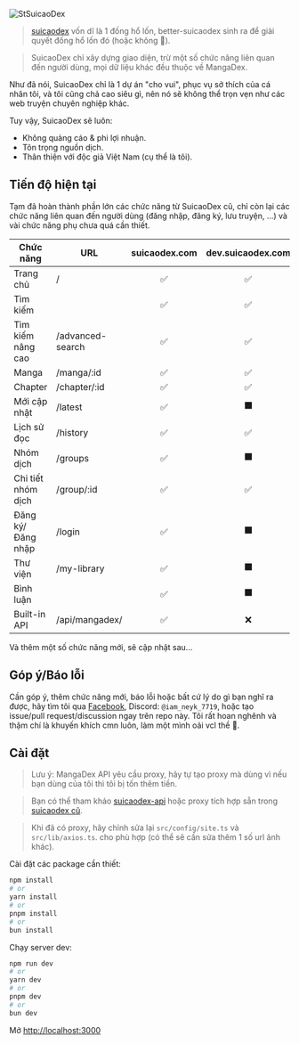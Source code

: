 ![StSuicaoDex](https://github.com/user-attachments/assets/3c8805d1-7a61-49d4-9aa6-4bfae337c550)

> [suicaodex](https://github.com/TNTKien/suicaodex) vốn dĩ là 1 đống hổ lốn, better-suicaodex sinh ra để giải quyết đống hổ lốn đó (hoặc không 🐧).

> SuicaoDex chỉ xây dựng giao diện, trừ một số chức năng liên quan đến người dùng, mọi dữ liệu khác đều thuộc về MangaDex.

Như đã nói, SuicaoDex chỉ là 1 dự án "cho vui", phục vụ sở thích của cá nhân tôi, và tôi cũng chả cao siêu gì, nên nó sẽ không thể trọn vẹn như các web truyện chuyên nghiệp khác.

Tuy vậy, SuicaoDex sẽ luôn:
- Không quảng cáo & phi lợi nhuận.
- Tôn trọng nguồn dịch.
- Thân thiện với độc giả Việt Nam (cụ thể là tôi).

## Tiến độ hiện tại
Tạm đã hoàn thành phần lớn các chức năng từ SuicaoDex cũ, chỉ còn lại các chức năng liên quan đến người dùng (đăng nhập, đăng ký, lưu truyện, ...) và vài chức năng phụ chưa quá cần thiết.

| Chức năng | URL | suicaodex.com | dev.suicaodex.com |
| --- | --- | :---: | :---: |
| Trang chủ | / | ✅ | ✅ |
| Tìm kiếm | | ✅ | ✅ |
| Tìm kiếm nâng cao | /advanced-search | ✅ | ✅ |
| Manga | /manga/:id | ✅ | ✅ |
| Chapter | /chapter/:id | ✅ | ✅ |
| Mới cập nhật | /latest | ✅ | ⬛ |
| Lịch sử đọc | /history | ✅ | ✅ |
| Nhóm dịch | /groups | ✅ | ⬛ |
| Chi tiết nhóm dịch | /group/:id | ✅ | ✅ |
| Đăng ký/Đăng nhập | /login | ✅ | ⬛ |
| Thư viện | /my-library | ✅ | ⬛ |
| Bình luận |  | ✅ | ⬛ |
| Built-in API | /api/mangadex/ | ✅ | ❌ |

Và thêm một số chức năng mới, sẽ cập nhật sau...

## Góp ý/Báo lỗi
Cần góp ý, thêm chức năng mới, báo lỗi hoặc bất cứ lý do gì bạn nghĩ ra được, hãy tìm tôi qua [Facebook](https://www.facebook.com/suicaodex), Discord: `@iam_neyk_7719`, hoặc tạo issue/pull request/discussion ngay trên repo này. Tôi rất hoan nghênh và thậm chí là khuyến khích cmn luôn, làm một mình oải vcl thề 🐧.

## Cài đặt

> Lưu ý: MangaDex API yêu cầu proxy, hãy tự tạo proxy mà dùng vì nếu bạn dùng của tôi thì tôi bị tốn thêm tiền.

>Bạn có thể tham khảo [suicaodex-api](https://github.com/TNTKien/suicaodex-api) hoặc proxy tích hợp sẵn trong [suicaodex cũ](https://github.com/TNTKien/suicaodex/blob/main/app/api/mangadex/%5B...path%5D/route.ts).

> Khi đã có proxy, hãy chỉnh sửa lại `src/config/site.ts` và `src/lib/axios.ts`. cho phù hợp (có thể sẽ cần sửa thêm 1 số url ảnh khác).

Cài đặt các package cần thiết:
```bash
npm install
# or
yarn install
# or
pnpm install
# or
bun install
```

Chạy server dev:
```bash
npm run dev
# or
yarn dev
# or
pnpm dev
# or
bun dev
```

Mở [http://localhost:3000](http://localhost:3000)
